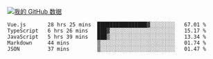 [![我的 GitHub 数据](https://github-readme-stats.vercel.app/api?username=unbrain&?theme=dark)]()

<!--START_SECTION:waka-->
```text
Vue.js       28 hrs 25 mins  ████████████████▓░░░░░░░░   67.01 % 
TypeScript   6 hrs 26 mins   ███▓░░░░░░░░░░░░░░░░░░░░░   15.17 % 
JavaScript   5 hrs 39 mins   ███▒░░░░░░░░░░░░░░░░░░░░░   13.34 % 
Markdown     44 mins         ▒░░░░░░░░░░░░░░░░░░░░░░░░   01.74 % 
JSON         37 mins         ▒░░░░░░░░░░░░░░░░░░░░░░░░   01.47 % 
```
<!--END_SECTION:waka-->
